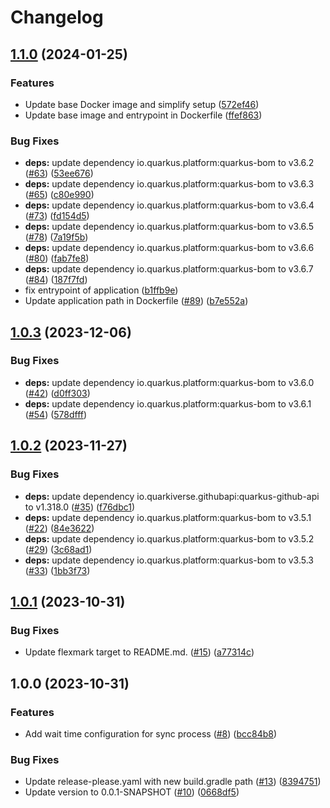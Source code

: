 # Changelog

## [1.1.0](https://github.com/MartinWitt/repo-syncer/compare/v1.0.3...v1.1.0) (2024-01-25)


### Features

* Update base Docker image and simplify setup ([572ef46](https://github.com/MartinWitt/repo-syncer/commit/572ef463f9479efa75419b7a5d9d6c504e2a03eb))
* Update base image and entrypoint in Dockerfile ([ffef863](https://github.com/MartinWitt/repo-syncer/commit/ffef8633773b177f32fe1cf072f47dba7fcd23ff))


### Bug Fixes

* **deps:** update dependency io.quarkus.platform:quarkus-bom to v3.6.2 ([#63](https://github.com/MartinWitt/repo-syncer/issues/63)) ([53ee676](https://github.com/MartinWitt/repo-syncer/commit/53ee676d0cb5bf6a5e21416342e1485c937d1ef4))
* **deps:** update dependency io.quarkus.platform:quarkus-bom to v3.6.3 ([#65](https://github.com/MartinWitt/repo-syncer/issues/65)) ([c80e990](https://github.com/MartinWitt/repo-syncer/commit/c80e990d4e33ad2cfd05970e27a70f78004fba11))
* **deps:** update dependency io.quarkus.platform:quarkus-bom to v3.6.4 ([#73](https://github.com/MartinWitt/repo-syncer/issues/73)) ([fd154d5](https://github.com/MartinWitt/repo-syncer/commit/fd154d5787788a1d870de9570512101da4334e62))
* **deps:** update dependency io.quarkus.platform:quarkus-bom to v3.6.5 ([#78](https://github.com/MartinWitt/repo-syncer/issues/78)) ([7a19f5b](https://github.com/MartinWitt/repo-syncer/commit/7a19f5bb15dfb2ff16c41e74a28e000574eecc9a))
* **deps:** update dependency io.quarkus.platform:quarkus-bom to v3.6.6 ([#80](https://github.com/MartinWitt/repo-syncer/issues/80)) ([fab7fe8](https://github.com/MartinWitt/repo-syncer/commit/fab7fe81ca8f174873df3a091882c9d26639c5ec))
* **deps:** update dependency io.quarkus.platform:quarkus-bom to v3.6.7 ([#84](https://github.com/MartinWitt/repo-syncer/issues/84)) ([187f7fd](https://github.com/MartinWitt/repo-syncer/commit/187f7fd392e2374a8e99626cd66e9cb9dbc29b15))
* fix entrypoint of application ([b1ffb9e](https://github.com/MartinWitt/repo-syncer/commit/b1ffb9ea5fd42bccb4ea1321144c653ec55d15ce))
* Update application path in Dockerfile ([#89](https://github.com/MartinWitt/repo-syncer/issues/89)) ([b7e552a](https://github.com/MartinWitt/repo-syncer/commit/b7e552a3e4f1085603046fdc14edee5329dcb610))

## [1.0.3](https://github.com/MartinWitt/repo-syncer/compare/v1.0.2...v1.0.3) (2023-12-06)


### Bug Fixes

* **deps:** update dependency io.quarkus.platform:quarkus-bom to v3.6.0 ([#42](https://github.com/MartinWitt/repo-syncer/issues/42)) ([d0ff303](https://github.com/MartinWitt/repo-syncer/commit/d0ff3036ed7fd86267e89e9571957e2024b52b32))
* **deps:** update dependency io.quarkus.platform:quarkus-bom to v3.6.1 ([#54](https://github.com/MartinWitt/repo-syncer/issues/54)) ([578dfff](https://github.com/MartinWitt/repo-syncer/commit/578dfffa4b3369ecd676a9ef9da7dfcf16006dad))

## [1.0.2](https://github.com/MartinWitt/repo-syncer/compare/v1.0.1...v1.0.2) (2023-11-27)


### Bug Fixes

* **deps:** update dependency io.quarkiverse.githubapi:quarkus-github-api to v1.318.0 ([#35](https://github.com/MartinWitt/repo-syncer/issues/35)) ([f76dbc1](https://github.com/MartinWitt/repo-syncer/commit/f76dbc17d6756928861b2a4f724f68cb42361e61))
* **deps:** update dependency io.quarkus.platform:quarkus-bom to v3.5.1 ([#22](https://github.com/MartinWitt/repo-syncer/issues/22)) ([84e3622](https://github.com/MartinWitt/repo-syncer/commit/84e3622dcc1bbfd174da3b8daa5ec3ff9b667afa))
* **deps:** update dependency io.quarkus.platform:quarkus-bom to v3.5.2 ([#29](https://github.com/MartinWitt/repo-syncer/issues/29)) ([3c68ad1](https://github.com/MartinWitt/repo-syncer/commit/3c68ad1c54fe4c991ca862942d65651dddf3a950))
* **deps:** update dependency io.quarkus.platform:quarkus-bom to v3.5.3 ([#33](https://github.com/MartinWitt/repo-syncer/issues/33)) ([1bb3f73](https://github.com/MartinWitt/repo-syncer/commit/1bb3f733eead8c8bc6f546754f02947a802af7cf))

## [1.0.1](https://github.com/MartinWitt/repo-syncer/compare/v1.0.0...v1.0.1) (2023-10-31)


### Bug Fixes

* Update flexmark target to README.md. ([#15](https://github.com/MartinWitt/repo-syncer/issues/15)) ([a77314c](https://github.com/MartinWitt/repo-syncer/commit/a77314cc2d56383adbe55f982cc0c191c2acf739))

## 1.0.0 (2023-10-31)


### Features

* Add wait time configuration for sync process ([#8](https://github.com/MartinWitt/repo-syncer/issues/8)) ([bcc84b8](https://github.com/MartinWitt/repo-syncer/commit/bcc84b8c7f8e25e675b64539b15fe7c40309e83f))


### Bug Fixes

* Update release-please.yaml with new build.gradle path ([#13](https://github.com/MartinWitt/repo-syncer/issues/13)) ([8394751](https://github.com/MartinWitt/repo-syncer/commit/8394751b9dbefc71700417b992b1aa6cc2a5cf29))
* Update version to 0.0.1-SNAPSHOT ([#10](https://github.com/MartinWitt/repo-syncer/issues/10)) ([0668df5](https://github.com/MartinWitt/repo-syncer/commit/0668df596b6ff0a762b9627e55c60bdddfe795b6))
